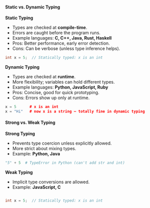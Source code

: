 #### Static vs. Dynamic Typing

**Static Typing**
- Types are checked at **compile-time**.
- Errors are caught before the program runs.
- Example languages: **C, C++, Java, Rust, Haskell**
- Pros: Better performance, early error detection.
- Cons: Can be verbose (unless type inference helps).

```cpp
int x = 5;  // Statically typed: x is an int
```

**Dynamic Typing**
- Types are checked at **runtime**.
- More flexibility; variables can hold different types.
- Example languages: **Python, JavaScript, Ruby**
- Pros: Concise, good for quick prototyping.
- Cons: Errors show up only at runtime.

```cpp
x = 5      # x is an int
x = "Hi"   # now x is a string — totally fine in dynamic typing
```



#### Strong vs. Weak Typing

**Strong Typing**
- Prevents type coercion unless explicitly allowed.
- More strict about mixing types.
- Example: **Python, Java**

```python
"5" + 5  # TypeError in Python (can't add str and int)
```

**Weak Typing**
- Implicit type conversions are allowed.
- Example: **JavaScript, C**
```cpp

int x = 5;  // Statically typed: x is an int
```


